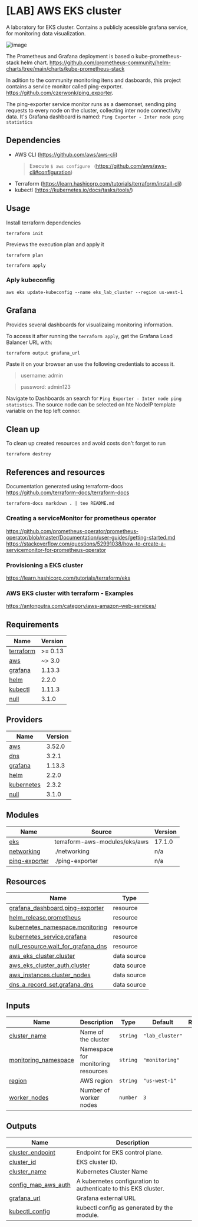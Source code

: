 # [LAB] AWS EKS cluster
A laboratory for EKS cluster.
Contains a publicly acessible grafana service, for monitoring data visualization.

![image](https://user-images.githubusercontent.com/8085607/128797001-d729a0cd-4a0e-4117-a7b6-0a7425f4f350.png)

The Prometheus and Grafana deployment is based o kube-prometheus-stack helm chart.
https://github.com/prometheus-community/helm-charts/tree/main/charts/kube-prometheus-stack

In adition to the community monitoring itens and dasboards, this project contains a service
monitor called ping-exporter.
https://github.com/czerwonk/ping_exporter.

The ping-exporter service monitor runs as a daemonset, sending ping requests to every node on the cluster,
collecting inter node connectivity data.
It's Grafana dashboard is named: `Ping Exporter - Inter node ping statistics`

## Dependencies
- AWS CLI (https://github.com/aws/aws-cli)
  > Execute `$ aws configure ` (https://github.com/aws/aws-cli#configuration)
- Terraform (https://learn.hashicorp.com/tutorials/terraform/install-cli)
- kubectl (https://kubernetes.io/docs/tasks/tools/)

## Usage
Install terraform dependencies
```
terraform init
```
Previews the execution plan and apply it
```
terraform plan
```
```
terraform apply
```
### Aply kubeconfig
```
aws eks update-kubeconfig --name eks_lab_cluster --region us-west-1
```
## Grafana
Provides several dashboards for visualizaing monitoring information.

To access it after running the `terraform apply`, get the Grafana Load Balancer URL with:
```
terraform output grafana_url
```
Paste it on your browser an use the following credentials to access it.

 > username: admin

 > password: admin123

Navigate to Dashboards an search for `Ping Exporter - Inter node ping statistics`.
The source node can be selected on hte NodeIP template variable on the top left connor.

## Clean up
To clean up created resources and avoid costs don't forget to run
```
terraform destroy
```
## References and resources

Documentation generated using terraform-docs
https://github.com/terraform-docs/terraform-docs
```
terraform-docs markdown . | tee README.md
```

### Creating a serviceMonitor for prometheus operator
https://github.com/prometheus-operator/prometheus-operator/blob/master/Documentation/user-guides/getting-started.md
https://stackoverflow.com/questions/52991038/how-to-create-a-servicemonitor-for-prometheus-operator

### Provisioning a EKS cluster
https://learn.hashicorp.com/tutorials/terraform/eks

### AWS EKS cluster with terraform - Examples
https://antonputra.com/category/aws-amazon-web-services/

## Requirements

| Name | Version |
|------|---------|
| <a name="requirement_terraform"></a> [terraform](#requirement\_terraform) | >= 0.13 |
| <a name="requirement_aws"></a> [aws](#requirement\_aws) | ~> 3.0 |
| <a name="requirement_grafana"></a> [grafana](#requirement\_grafana) | 1.13.3 |
| <a name="requirement_helm"></a> [helm](#requirement\_helm) | 2.2.0 |
| <a name="requirement_kubectl"></a> [kubectl](#requirement\_kubectl) | 1.11.3 |
| <a name="requirement_null"></a> [null](#requirement\_null) | 3.1.0 |

## Providers

| Name | Version |
|------|---------|
| <a name="provider_aws"></a> [aws](#provider\_aws) | 3.52.0 |
| <a name="provider_dns"></a> [dns](#provider\_dns) | 3.2.1 |
| <a name="provider_grafana"></a> [grafana](#provider\_grafana) | 1.13.3 |
| <a name="provider_helm"></a> [helm](#provider\_helm) | 2.2.0 |
| <a name="provider_kubernetes"></a> [kubernetes](#provider\_kubernetes) | 2.3.2 |
| <a name="provider_null"></a> [null](#provider\_null) | 3.1.0 |

## Modules

| Name | Source | Version |
|------|--------|---------|
| <a name="module_eks"></a> [eks](#module\_eks) | terraform-aws-modules/eks/aws | 17.1.0 |
| <a name="module_networking"></a> [networking](#module\_networking) | ./networking | n/a |
| <a name="module_ping-exporter"></a> [ping-exporter](#module\_ping-exporter) | ./ping-exporter | n/a |

## Resources

| Name | Type |
|------|------|
| [grafana_dashboard.ping-exporter](https://registry.terraform.io/providers/grafana/grafana/1.13.3/docs/resources/dashboard) | resource |
| [helm_release.prometheus](https://registry.terraform.io/providers/hashicorp/helm/2.2.0/docs/resources/release) | resource |
| [kubernetes_namespace.monitoring](https://registry.terraform.io/providers/hashicorp/kubernetes/latest/docs/resources/namespace) | resource |
| [kubernetes_service.grafana](https://registry.terraform.io/providers/hashicorp/kubernetes/latest/docs/resources/service) | resource |
| [null_resource.wait_for_grafana_dns](https://registry.terraform.io/providers/hashicorp/null/3.1.0/docs/resources/resource) | resource |
| [aws_eks_cluster.cluster](https://registry.terraform.io/providers/hashicorp/aws/latest/docs/data-sources/eks_cluster) | data source |
| [aws_eks_cluster_auth.cluster](https://registry.terraform.io/providers/hashicorp/aws/latest/docs/data-sources/eks_cluster_auth) | data source |
| [aws_instances.cluster_nodes](https://registry.terraform.io/providers/hashicorp/aws/latest/docs/data-sources/instances) | data source |
| [dns_a_record_set.grafana_dns](https://registry.terraform.io/providers/hashicorp/dns/latest/docs/data-sources/a_record_set) | data source |

## Inputs

| Name | Description | Type | Default | Required |
|------|-------------|------|---------|:--------:|
| <a name="input_cluster_name"></a> [cluster\_name](#input\_cluster\_name) | Name of the cluster | `string` | `"lab_cluster"` | no |
| <a name="input_monitoring_namespace"></a> [monitoring\_namespace](#input\_monitoring\_namespace) | Namespace for monitoring resources | `string` | `"monitoring"` | no |
| <a name="input_region"></a> [region](#input\_region) | AWS region | `string` | `"us-west-1"` | no |
| <a name="input_worker_nodes"></a> [worker\_nodes](#input\_worker\_nodes) | Number of worker nodes | `number` | `3` | no |

## Outputs

| Name | Description |
|------|-------------|
| <a name="output_cluster_endpoint"></a> [cluster\_endpoint](#output\_cluster\_endpoint) | Endpoint for EKS control plane. |
| <a name="output_cluster_id"></a> [cluster\_id](#output\_cluster\_id) | EKS cluster ID. |
| <a name="output_cluster_name"></a> [cluster\_name](#output\_cluster\_name) | Kubernetes Cluster Name |
| <a name="output_config_map_aws_auth"></a> [config\_map\_aws\_auth](#output\_config\_map\_aws\_auth) | A kubernetes configuration to authenticate to this EKS cluster. |
| <a name="output_grafana_url"></a> [grafana\_url](#output\_grafana\_url) | Grafana external URL |
| <a name="output_kubectl_config"></a> [kubectl\_config](#output\_kubectl\_config) | kubectl config as generated by the module. |
